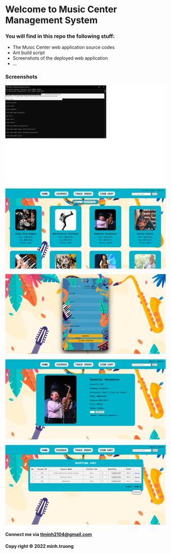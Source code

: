 # Welcome to Music Center Management System

### You will find in this repo the following stuff:

* The Music Center web application source codes
* Ant build script 
* Screenshots of the deployed web application
* ...

### Screenshots
![Build prodcess with Ant](https://github.com/ryantruong0312/MusicCenterManagementSystem/blob/main/Screenshots/MusicCenter-build_process_with_ant.png)

![MusicCenter-courses](https://github.com/ryantruong0312/MusicCenterManagementSystem/blob/main/Screenshots/MusicCenter-courses.png)

![MusicCenter-signup](https://github.com/ryantruong0312/MusicCenterManagementSystem/blob/main/Screenshots/MusicCenter-signup.png)

![MusicCenter-bookCourse](https://github.com/ryantruong0312/MusicCenterManagementSystem/blob/main/Screenshots/MusicCenter-bookCourse.png)

![MusicCenter-viewCart](https://github.com/ryantruong0312/MusicCenterManagementSystem/blob/main/Screenshots/MusicCenter-viewCart.png)



#### Connect me via tlminh2104@gmail.com

#### Copy right &#169; 2022 minh.truong

		